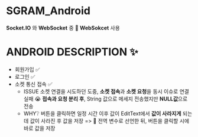 # SGRAM_Android

**Socket.IO** 와 **WebSocket** 중 🍻  **WebSokcet** 사용

# ANDROID DESCRIPTION ✨

- 회원가입 ✅
- 로그인 ✅
- 소켓 통신 접속 ✅
    - ISSUE
    소켓 연결을 시도하던 도중, **소켓 접속**과 **소켓 요청**을 동시 이슈로 연결 실패 😭
    **접속과 요청 분리 후**, String  값으로 메세지 전송했지만 **NULL값**으로 전송
    - WHY❔
    버튼을 클릭하면 일정 시간 이후 값이 EditText에서 **값이 사라지게** 되는데 값이 사라진 후 값을 저장 => 🤼 전역 변수로 선언한 뒤, 버튼을 클릭할 시에 바로 값을 저장

